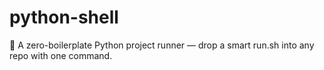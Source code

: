 # python-shell
🐚 A zero-boilerplate Python project runner — drop a smart run.sh into any repo with one command.
